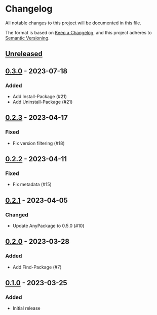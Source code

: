 # Changelog

All notable changes to this project will be documented in this file.

The format is based on [Keep a Changelog][keep-a-changelog],
and this project adheres to [Semantic Versioning][semver].

[keep-a-changelog]: https://keepachangelog.com/en/1.0.0/
[semver]: https://semver.org/spec/v2.0.0.html

## [Unreleased]

## [0.3.0] - 2023-07-18

### Added

- Add Install-Package (#21)
- Add Uninstall-Package (#21)

## [0.2.3] - 2023-04-17

### Fixed

- Fix version filtering (#18)

## [0.2.2] - 2023-04-11

### Fixed

- Fix metadata (#15)

## [0.2.1] - 2023-04-05

### Changed

- Update AnyPackage to 0.5.0 (#10)

## [0.2.0] - 2023-03-28

### Added

- Add Find-Package (#7)

## [0.1.0] - 2023-03-25

### Added

- Initial release

[Unreleased]: https://github.com/anypackage/msu/compare/v0.3.0...HEAD
[0.3.0]: https://github.com/anypackage/msu/releases/tag/v0.3.0
[0.2.3]: https://github.com/anypackage/msu/releases/tag/v0.2.3
[0.2.2]: https://github.com/anypackage/msu/releases/tag/v0.2.2
[0.2.1]: https://github.com/anypackage/msu/releases/tag/v0.2.1
[0.2.0]: https://github.com/anypackage/msu/releases/tag/v0.2.0
[0.1.0]: https://github.com/anypackage/msu/releases/tag/v0.1.0
